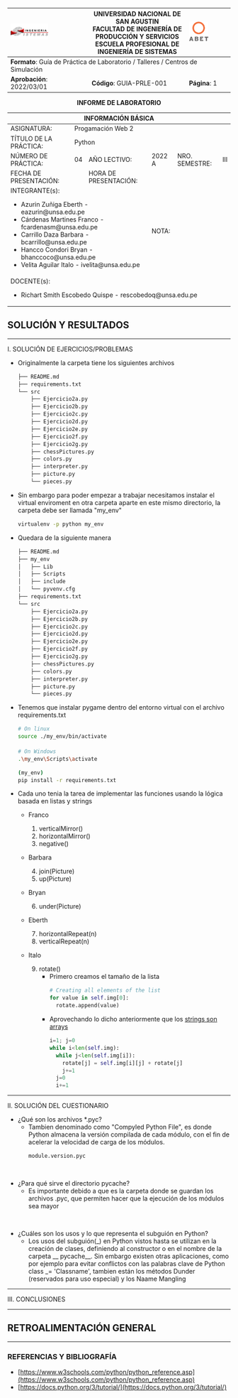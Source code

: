 <div align="center">
<table>
    <theader>
        <tr>
            <td><img src="https://github.com/rescobedoq/pw2/blob/main/epis.png?raw=true" alt="EPIS" style="width:50%; height:auto"/></td>
            <th>
                <span style="font-weight:bold;">UNIVERSIDAD NACIONAL DE SAN AGUSTIN</span><br/>
                <span style="font-weight:bold;">FACULTAD DE INGENIERÍA DE PRODUCCIÓN Y SERVICIOS</span><br/>
                <span style="font-weight:bold;">ESCUELA PROFESIONAL DE INGENIERÍA DE SISTEMAS</span>
            </th>
            <td><img src="https://github.com/rescobedoq/pw2/blob/main/abet.png?raw=true" alt="ABET" style="width:50%; height:auto"/></td>
        </tr>
    </theader>
    <tbody>
        <tr>
            <td colspan="3"><span style="font-weight:bold;">Formato</span>: Guía de Práctica de Laboratorio / Talleres / Centros de Simulación</td>
        </tr>
        <tr>
            <td><span style="font-weight:bold;">Aprobación</span>:  2022/03/01</td>
            <td><span style="font-weight:bold;">Código</span>: GUIA-PRLE-001</td>
            <td><span style="font-weight:bold;">Página</span>: 1</td>
        </tr>
    </tbody>
</table>
<span style="font-weight:bold;">INFORME DE LABORATORIO</span><br/>

<table>
    <theader>
        <tr><th colspan="6">INFORMACIÓN BÁSICA</th></tr>
    </theader>
    <tbody>
        <tr>
            <td>ASIGNATURA:</td>
            <td colspan="5">Progamación Web 2</td>
        </tr>
        <tr>
            <td>TÍTULO DE LA PRÁCTICA:</td><td colspan="5">Python</td>
        </tr>
        <tr>
            <td>NÚMERO DE PRÁCTICA:</td>
            <td>04</td>
            <td>AÑO LECTIVO:</td>
            <td>2022 A</td>
            <td>NRO. SEMESTRE:</td>
            <td>III</td>
        </tr>
        <tr>
            <td>FECHA DE PRESENTACIÓN:</td>
            <td></td>
            <td>HORA DE PRESENTACIÓN:</td>
            <td colspan="3"></td>
        </tr>
        <tr>
            <td colspan="3">INTEGRANTE(s):
                <ul>
                    <li>Azurin Zuñiga Eberth - eazurin@unsa.edu.pe</li>
                    <li>Cárdenas Martines Franco - fcardenasm@unsa.edu.pe</li>
                    <li>Carrillo Daza Barbara - bcarrillo@unsa.edu.pe</li>
                    <li>Hancco Condori Bryan - bhanccoco@unsa.edu.pe</li>
                    <li>Velita Aguilar Italo - ivelita@unsa.edu.pe</li>
                </ul>
            </td>
            <td>NOTA:</td>
            <td colspan="2"></td>
        </tr>
        <tr>
            <td colspan="6">DOCENTE(s):
                <ul>
                    <li>Richart Smith Escobedo Quispe - rescobedoq@unsa.edu.pe</li>
                </ul>
            </td>
        </tr>
    </tbody>
</table>
</div>

<!-- Reportes -->
## SOLUCIÓN Y RESULTADOS

---

I. SOLUCIÓN DE EJERCICIOS/PROBLEMAS <br>
* Originalmente la carpeta tiene los siguientes archivos
    ```sh
    ├── README.md
    ├── requirements.txt
    └── src
        ├── Ejercicio2a.py
        ├── Ejercicio2b.py
        ├── Ejercicio2c.py
        ├── Ejercicio2d.py
        ├── Ejercicio2e.py
        ├── Ejercicio2f.py
        ├── Ejercicio2g.py
        ├── chessPictures.py
        ├── colors.py
        ├── interpreter.py
        ├── picture.py
        └── pieces.py
    ```
* Sin embargo para poder empezar a trabajar necesitamos instalar el virtual enviroment en otra carpeta aparte en este mismo directorio, la carpeta debe ser llamada "my_env"
    ```sh
    virtualenv -p python my_env
    ```
* Quedara de la siguiente manera
    ```sh
    ├── README.md
    ├── my_env
    │   ├── Lib
    │   ├── Scripts
    │   ├── include
    │   └── pyvenv.cfg
    ├── requirements.txt
    └── src
        ├── Ejercicio2a.py
        ├── Ejercicio2b.py
        ├── Ejercicio2c.py
        ├── Ejercicio2d.py
        ├── Ejercicio2e.py
        ├── Ejercicio2f.py
        ├── Ejercicio2g.py
        ├── chessPictures.py
        ├── colors.py
        ├── interpreter.py
        ├── picture.py
        └── pieces.py
    ```
* Tenemos que instalar pygame dentro del entorno virtual con el archivo requirements.txt
    ```sh
    # On linux
    source ./my_env/bin/activate

    # On Windows
    .\my_env\Scripts\activate
    ```
    ```sh
    (my_env)
    pip install -r requirements.txt
    ```
* Cada uno tenia la tarea de implementar las funciones usando la lógica basada en listas y strings
    * Franco
        1. verticalMirror()
        2. horizontalMirror()
        3. negative()
    * Barbara <!--Dejar el espacio de abajo-->

        4. join(Picture)
        5. up(Picture)
    * Bryan <!--Dejar el espacio de abajo-->

        6. under(Picture)

    * Eberth <!--Dejar el espacio de abajo-->

        7. horizontalRepeat(n)
        8. verticalRepeat(n)
    * Italo

        9. rotate()
            * Primero creamos el tamaño de la lista
                ```python
                # Creating all elements of the list
                for value in self.img[0]:
                  rotate.append(value)
                ```
            * Aprovechando lo dicho anteriormente que los [strings son arrays](https://www.w3schools.com/python/python_strings.asp)
                ```python
                i=1; j=0
                while i<len(self.img):
                  while j<len(self.img[i]):
                    rotate[j] = self.img[i][j] + rotate[j]
                    j+=1
                  j=0
                  i+=1
                ```
    
---

II. SOLUCIÓN DEL CUESTIONARIO

<!-- Listas puedes usar "-", "+", "*" -->
* ¿Qué son los archivos *.pyc?
    * Tambien denominado como "Compyled Python File", es donde Python almacena la versión compilada de cada módulo, con el fin de acelerar la velocidad de carga de los módulos.
        ```sh
        module.version.pyc
        ```
<br>

* ¿Para qué sirve el directorio pycache?
    * Es importante debido a que es la carpeta donde se guardan los archivos .pyc, que permiten hacer que la ejecución de los módulos sea mayor
<br>

* ¿Cuáles son los usos y lo que representa el subguión en Python?
    * Los usos del subguión(_) en Python vistos hasta se utilizan en la creación de clases, definiendo al constructor o en el nombre de la carpeta __ pycache__.
    Sin embargo existen  otras aplicaciones, como por ejemplo para evitar conflictos con las palabras clave de Python
    class _= 'Classname', tambien están los métodos Dunder (reservados para uso especial) y los Naame Mangling

---

III. CONCLUSIONES

---

## RETROALIMENTACIÓN GENERAL

---

### REFERENCIAS Y BIBLIOGRAFÍA

<!-- Enlaces -->
* [https://www.w3schools.com/python/python_reference.asp](https://www.w3schools.com/python/python_reference.asp)
* [https://docs.python.org/3/tutorial/](https://docs.python.org/3/tutorial/)
